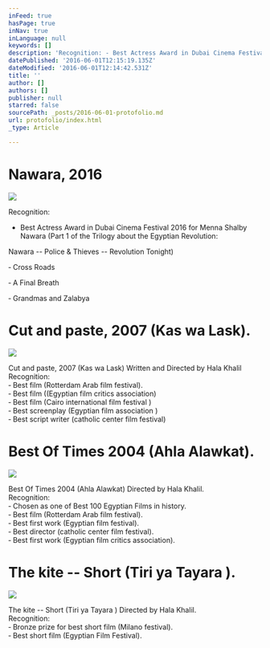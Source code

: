 ```yaml
---
inFeed: true
hasPage: true
inNav: true
inLanguage: null
keywords: []
description: 'Recognition: - Best Actress Award in Dubai Cinema Festival 2016 for Menna Shalby Nawara (Part 1 of the Trilogy about the Egyptian Revolution:'
datePublished: '2016-06-01T12:15:19.135Z'
dateModified: '2016-06-01T12:14:42.531Z'
title: ''
author: []
authors: []
publisher: null
starred: false
sourcePath: _posts/2016-06-01-protofolio.md
url: protofolio/index.html
_type: Article

---
```

# Nawara, 2016
![](https://the-grid-user-content.s3-us-west-2.amazonaws.com/bec538f6-fc87-4b66-854c-0b4a83dd7ea1.jpg)

Recognition:  
- Best Actress Award in Dubai Cinema Festival 2016 for Menna Shalby  
Nawara (Part 1 of the Trilogy about the Egyptian Revolution:

Nawara -- Police & Thieves -- Revolution Tonight)

‐ Cross Roads

‐ A Final Breath

‐ Grandmas and Zalabya

# Cut and paste, 2007 (Kas wa Lask).
![](https://the-grid-user-content.s3-us-west-2.amazonaws.com/174e25cf-f651-438f-8e20-1fab8c199f03.jpg)

Cut and paste, 2007 (Kas wa Lask) Written and Directed by Hala Khalil Recognition:  
­‐ Best film (Rotterdam Arab film festival).  
‐ Best film ((Egyptian film critics association)  
‐ Best film (Cairo international film festival )  
‐ Best screenplay (Egyptian film association )  
‐ Best script writer (catholic center film festival)

# Best Of Times 2004 (Ahla Alawkat).
![](https://the-grid-user-content.s3-us-west-2.amazonaws.com/f129a046-278e-4367-bae5-f45ec349b9ad.jpg)

Best Of Times 2004 (Ahla Alawkat) Directed by Hala Khalil.  
Recognition:  
­‐ Chosen as one of Best 100 Egyptian Films in history.  
­‐ Best film (Rotterdam Arab film festival).  
‐ Best first work (Egyptian film festival).  
­‐ Best director (catholic center film festival).  
‐ Best first work (Egyptian film critics association).

# The kite -- Short (Tiri ya Tayara ).
![](https://the-grid-user-content.s3-us-west-2.amazonaws.com/6822242d-6ff7-4a11-8340-9f1ccbf64d4b.jpg)

The kite -- Short (Tiri ya Tayara ) Directed by Hala Khalil.  
Recognition:  
‐ Bronze prize for best short film (Milano festival).  
‐ Best short film (Egyptian Film Festival).